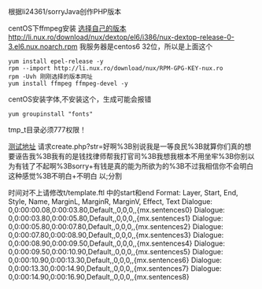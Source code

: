 根据li24361/sorryJava创作PHP版本

centOS下ffmpeg安装
[选择自己的版本](http://li.nux.ro/download/nux/dextop/)   
http://li.nux.ro/download/nux/dextop/el6/i386/nux-dextop-release-0-3.el6.nux.noarch.rpm
我服务器是centos6 32位，所以是上面这个

	yum install epel-release -y
	rpm --import http://li.nux.ro/download/nux/RPM-GPG-KEY-nux.ro
	rpm -Uvh 刚刚选择的版本网址
    yum install ffmpeg ffmpeg-devel -y

centOS安装字体,不安装这个，生成可能会报错

	yum groupinstall "fonts"

tmp_t目录必须777权限！
	
	
[测试地址](https://www.unique-liu.com/demo/sorry/)
请求create.php?str=好啊%3B别说我是一等良民%3B就算你们真的想要诬告我%3B我有的是钱找律师帮我打官司%3B我想我根本不用坐牢%3B你别以为有钱了不起啊%3Bsorry+有钱是真的能为所欲为的%3B不过我相信你不会明白这种感觉%3B不明白+不明白
以;分割


时间对不上请修改t/template.ftl 中的start和end
Format: Layer, Start, End, Style, Name, MarginL, MarginR, MarginV, Effect, Text
Dialogue: 0,0:00:00.08,0:00:03.80,Default,,0,0,0,,{mx.sentences0}
Dialogue: 0,0:00:03.80,0:00:05.80,Default,,0,0,0,,{mx.sentences1}
Dialogue: 0,0:00:05.80,0:00:07.80,Default,,0,0,0,,{mx.sentences2}
Dialogue: 0,0:00:07.80,0:00:08.90,Default,,0,0,0,,{mx.sentences3}
Dialogue: 0,0:00:08.90,0:00:09.50,Default,,0,0,0,,{mx.sentences4}
Dialogue: 0,0:00:09.50,0:00:10.90,Default,,0,0,0,,{mx.sentences5}
Dialogue: 0,0:00:10.90,0:00:13.30,Default,,0,0,0,,{mx.sentences6}
Dialogue: 0,0:00:13.30,0:00:14.90,Default,,0,0,0,,{mx.sentences7}
Dialogue: 0,0:00:14.90,0:00:16.90,Default,,0,0,0,,{mx.sentences8}
